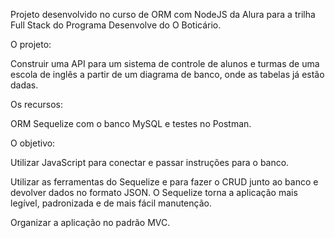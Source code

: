 Projeto desenvolvido no curso de ORM com NodeJS da Alura para a trilha Full Stack do Programa Desenvolve do O Boticário.

O projeto: 

Construir uma API para um sistema de controle de alunos e turmas de uma escola de inglês a partir de um diagrama de banco, onde as tabelas já estão dadas.

Os recursos: 

ORM Sequelize com o banco MySQL e testes no Postman.

O objetivo: 

Utilizar JavaScript para conectar e passar instruções para o banco.

Utilizar as ferramentas do Sequelize e para fazer o CRUD junto ao banco e devolver dados no formato JSON. O Sequelize torna a aplicação mais legível, padronizada e de mais fácil manutenção. 

Organizar a aplicação no padrão MVC.
